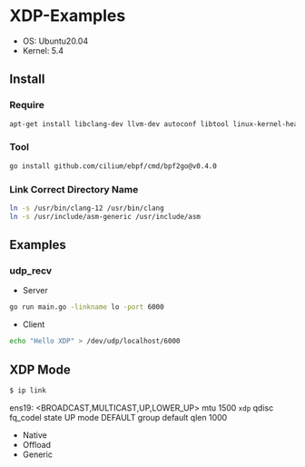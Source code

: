 # XDP-Examples

* OS: Ubuntu20.04
* Kernel: 5.4

## Install

### Require

```bash
apt-get install libclang-dev llvm-dev autoconf libtool linux-kernel-headers kernel-package libelf-dev elfutils bpfcc-tools linux-tools-common gcc-multilib clang-12 libelf-dev strace tar bpfcc-tools linux-headers-$(uname -r) gcc
```

### Tool

```bash
go install github.com/cilium/ebpf/cmd/bpf2go@v0.4.0
```

### Link Correct Directory Name

```bash
ln -s /usr/bin/clang-12 /usr/bin/clang
ln -s /usr/include/asm-generic /usr/include/asm
```

## Examples

### udp_recv

* Server

```bash
go run main.go -linkname lo -port 6000
```

* Client

```bash
echo "Hello XDP" > /dev/udp/localhost/6000
```

## XDP Mode

```bash
$ ip link
```

ens19: <BROADCAST,MULTICAST,UP,LOWER_UP> mtu 1500 `xdp` qdisc fq_codel state UP mode DEFAULT group default qlen 1000

* Native
* Offload
* Generic